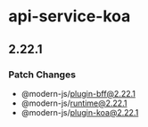 # api-service-koa

## 2.22.1

### Patch Changes

- @modern-js/plugin-bff@2.22.1
- @modern-js/runtime@2.22.1
- @modern-js/plugin-koa@2.22.1
